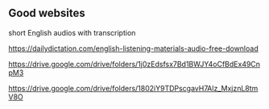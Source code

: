 ## Good websites

short English audios with transcription

https://dailydictation.com/english-listening-materials-audio-free-download

https://drive.google.com/drive/folders/1j0zEdsfsx7Bd1BWJY4oCfBdEx49CnpM3

https://drive.google.com/drive/folders/1802iY9TDPscgavH7Alz_MxjznL8tmV8O


